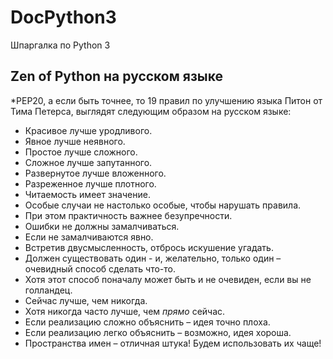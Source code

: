 # DocPython3
Шпаргалка по Python 3
## Zen of Python на русском языке
*PEP20, а если быть точнее, то 19 правил по улучшению языка Питон от Тима Петерса, выглядят следующим образом на русском языке:
* Красивое лучше уродливого.
* Явное лучше неявного.
* Простое лучше сложного.
* Сложное лучше запутанного.
* Развернутое лучше вложенного.
* Разреженное лучше плотного.
* Читаемость имеет значение.
* Особые случаи не настолько особые, чтобы нарушать правила.
* При этом практичность важнее безупречности.
* Ошибки не должны замалчиваться.
* Если не замалчиваются явно.
* Встретив двусмысленность, отбрось искушение угадать.
* Должен существовать один - и, желательно, только один – очевидный способ сделать что-то.
* Хотя этот способ поначалу может быть и не очевиден, если вы не голландец.
* Сейчас лучше, чем никогда.
* Хотя никогда часто лучше, чем *прямо* сейчас.
* Если реализацию сложно объяснить – идея точно плоха.
* Если реализацию легко объяснить – возможно, идея хороша.
* Пространства имен – отличная штука! Будем использовать их чаще!
